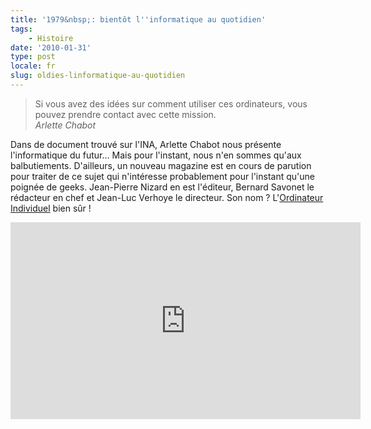 ```yaml
---
title: '1979&nbsp;: bientôt l''informatique au quotidien'
tags:
    - Histoire
date: '2010-01-31'
type: post
locale: fr
slug: oldies-linformatique-au-quotidien
---
```


> Si vous avez des idées sur comment utiliser ces ordinateurs, vous pouvez prendre contact avec cette mission.  
> <cite>Arlette Chabot</cite>

<!-- more -->

Dans de document trouvé sur l'INA, Arlette Chabot nous présente l'informatique du futur… Mais pour l'instant, nous n'en sommes qu'aux balbutiements. D'ailleurs, un nouveau magazine est en cours de parution pour traiter de ce sujet qui n'intéresse probablement pour l'instant qu'une poignée de geeks. Jean-Pierre Nizard en est l'éditeur, Bernard Savonet le rédacteur en chef et Jean-Luc Verhoye le directeur. Son nom&nbsp;? L'[Ordinateur Individuel](http://www.01net.com/magazines/01net/) bien sûr&nbsp;!

<iframe width='560' height='315' frameborder='0' marginheight ='0' marginwidth='0' scrolling ='no' src='https://player.ina.fr/player/embed/CAA7900280001/1/1b0bd203fbcd702f9bc9b10ac3d0fc21/560/315/0' ></iframe>
